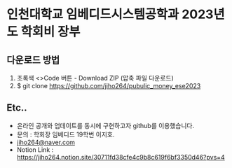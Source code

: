 # 인천대학교 임베디드시스템공학과 2023년도 학회비 장부

## 다운로드 방법

1. 초록색 <>Code 버튼 - Download ZIP (압축 파일 다운로드)
2. $ git clone https://github.com/jiho264/pubulic_money_ese2023

## Etc..

- 온라인 공개와 업데이트를 동시에 구현하고자 github를 이용했습니다.
- 문의 : 학회장 임베디드 19학번 이지호.
- jiho264@naver.com
- Notion Link : https://jiho264.notion.site/30711fd38cfe4c9b8c619f6bf3350d46?pvs=4
